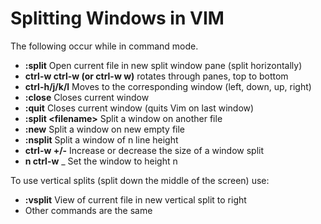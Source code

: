 # Splitting Windows in VIM

The following occur while in command mode.

- **:split**	Open current file in new split window pane (split horizontally)
- **ctrl-w ctrl-w (or ctrl-w w)**	rotates through panes, top to bottom
- **ctrl-h/j/k/l**	Moves to the corresponding window (left, down, up, right)
- **:close**	Closes current window
- **:quit**	Closes current window (quits Vim on last window)
- **:split \<filename\>**	Split a window on another file
- **:new**	Split a window on new empty file
- **:nsplit**	Split a window of n line height
- **ctrl-w +/-**	Increase or decrease the size of a window split
- **n ctrl-w** _	Set the window to height n

To use vertical splits (split down the middle of the screen) use:
- **:vsplit**	View of current file in new vertical split to right
- Other commands are the same

